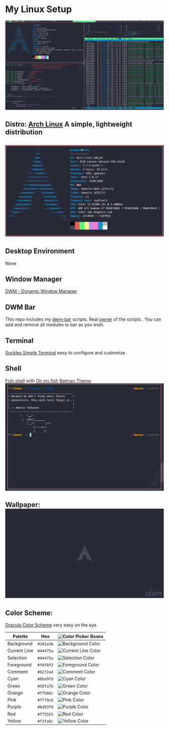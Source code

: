 # My Linux Setup

![All](Screenshots/All.png)

## **Distro:** [Arch Linux](https://www.archlinux.org/) A simple, lightweight distribution

## ![neofetch](Screenshots/distro.png)

## **Desktop Environment**
 None

## **Window Manager**
 [DWM - Dynamic Window Manager](https://dwm.suckless.org/)

## **DWM Bar** 
This repo includes my [dwm-bar](https://github.com/realsontaran/Setup/tree/master/dwm-bar) scripts. Real [owner](https://github.com/joestandring/dwm-bar) of the scripts . You can add and remove all modules to bar as you wish.

## **Terminal**
 [Suckles Simple Terminal](https://st.suckless.org/) easy to configure and customize.
## **Shell**
 [Fish shell](https://fishshell.com/) with [Oh my fish](https://github.com/oh-my-fish/oh-my-fish) [Batman Theme](https://github.com/oh-my-fish/theme-batman).
![st](Screenshots/st.png)


## **Wallpaper:** ![WP](Screenshots/WP.png)

## **Color Scheme:** 
[Dracula Color Scheme](https://github.com/dracula/dracula-theme) very easy on the eye.


Palette      | Hex       | ![Color Picker Boxes](https://draculatheme.com/static/img/color-boxes/eyedropper.png)
---          | ---       | ---
Background   | `#282a36` | ![Background Color](https://draculatheme.com/static/img/color-boxes/background.png)
Current Line | `#44475a` | ![Current Line Color](https://draculatheme.com/static/img/color-boxes/current_line.png)
Selection    | `#44475a` | ![Selection Color](https://draculatheme.com/static/img/color-boxes/selection.png)
Foreground   | `#f8f8f2` | ![Foreground Color](https://draculatheme.com/static/img/color-boxes/foreground.png)
Comment      | `#6272a4` | ![Comment Color](https://draculatheme.com/static/img/color-boxes/comment.png)
Cyan         | `#8be9fd` | ![Cyan Color](https://draculatheme.com/static/img/color-boxes/cyan.png)
Green        | `#50fa7b` | ![Green Color](https://draculatheme.com/static/img/color-boxes/green.png)
Orange       | `#ffb86c` | ![Orange Color](https://draculatheme.com/static/img/color-boxes/orange.png)
Pink         | `#ff79c6` | ![Pink Color](https://draculatheme.com/static/img/color-boxes/pink.png)
Purple       | `#bd93f9` | ![Purple Color](https://draculatheme.com/static/img/color-boxes/purple.png)
Red          | `#ff5555` | ![Red Color](https://draculatheme.com/static/img/color-boxes/red.png)
Yellow       | `#f1fa8c` | ![Yellow Color](https://draculatheme.com/static/img/color-boxes/yellow.png)

